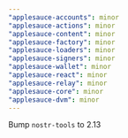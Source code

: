 ```yaml
---
"applesauce-accounts": minor
"applesauce-actions": minor
"applesauce-content": minor
"applesauce-factory": minor
"applesauce-loaders": minor
"applesauce-signers": minor
"applesauce-wallet": minor
"applesauce-react": minor
"applesauce-relay": minor
"applesauce-core": minor
"applesauce-dvm": minor
---
```


Bump `nostr-tools` to 2.13

